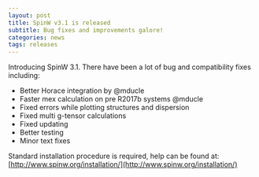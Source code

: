 ```yaml
---
layout: post
title: SpinW v3.1 is released 
subtitle: Bug fixes and improvements galore!
categories: news
tags: releases
---
```


Introducing SpinW 3.1.
There have been a lot of bug and compatibility fixes including:
- Better Horace integration by @mducle
- Faster mex calculation on pre R2017b systems @mducle 
- Fixed errors while plotting structures and dispersion
- Fixed multi g-tensor calculations
- Fixed updating
- Better testing 
- Minor text fixes

Standard installation procedure is required, help can be found at:
[http://www.spinw.org/installation/](http://www.spinw.org/installation/) 